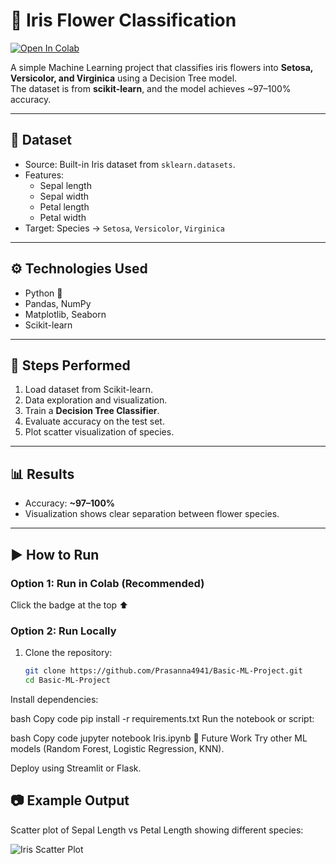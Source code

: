 # 🌸 Iris Flower Classification

[![Open In Colab](https://colab.research.google.com/assets/colab-badge.svg)](https://colab.research.google.com/github/Prasanna4941/Basic-ML-Project/blob/main/Iris.ipynb)

A simple Machine Learning project that classifies iris flowers into **Setosa, Versicolor, and Virginica** using a Decision Tree model.  
The dataset is from **scikit-learn**, and the model achieves ~97–100% accuracy.  

---

## 📂 Dataset
- Source: Built-in Iris dataset from `sklearn.datasets`.  
- Features:  
  - Sepal length  
  - Sepal width  
  - Petal length  
  - Petal width  
- Target: Species → `Setosa`, `Versicolor`, `Virginica`  

---

## ⚙️ Technologies Used
- Python 🐍  
- Pandas, NumPy  
- Matplotlib, Seaborn  
- Scikit-learn  

---

## 🚀 Steps Performed
1. Load dataset from Scikit-learn.  
2. Data exploration and visualization.  
3. Train a **Decision Tree Classifier**.  
4. Evaluate accuracy on the test set.  
5. Plot scatter visualization of species.  

---

## 📊 Results
- Accuracy: **~97–100%**  
- Visualization shows clear separation between flower species.  

---

## ▶️ How to Run

### Option 1: Run in Colab (Recommended)  
Click the badge at the top ⬆️  

### Option 2: Run Locally  
1. Clone the repository:  
   ```bash
   git clone https://github.com/Prasanna4941/Basic-ML-Project.git
   cd Basic-ML-Project
Install dependencies:

bash
Copy code
pip install -r requirements.txt
Run the notebook or script:

bash
Copy code
jupyter notebook Iris.ipynb
📌 Future Work
Try other ML models (Random Forest, Logistic Regression, KNN).

Deploy using Streamlit or Flask.
## 📷 Example Output

Scatter plot of Sepal Length vs Petal Length showing different species:

![Iris Scatter Plot](iris_scatter.png)
